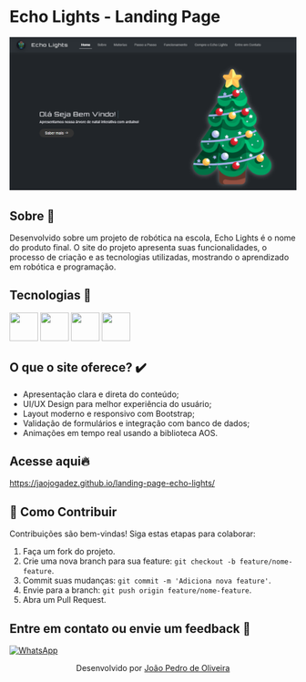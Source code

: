 # Echo Lights - Landing Page

![Design preview for the home web site](./design/echo-lights-home.png)

## Sobre 👋
Desenvolvido sobre um projeto de robótica na escola, Echo Lights é o nome do produto final. O site do projeto apresenta suas funcionalidades, o processo de criação e as tecnologias utilizadas, mostrando o aprendizado em robótica e programação. 

## Tecnologias 🚀
<span>
<img src="https://cdn.jsdelivr.net/gh/devicons/devicon@latest/icons/html5/html5-original.svg" width="50" height="50" />
<img src="https://cdn.jsdelivr.net/gh/devicons/devicon@latest/icons/css3/css3-original.svg" width="50" height="50" />
<img src="https://cdn.jsdelivr.net/gh/devicons/devicon@latest/icons/javascript/javascript-original.svg" width="50" height="50" />
<img loading="lazy" src="https://cdn.jsdelivr.net/gh/devicons/devicon@latest/icons/bootstrap/bootstrap-original.svg" width="50" height="50" />
</span>

## O que o site oferece? ✔️
<ul>
  <li>Apresentação clara e direta do conteúdo;</li>
  <li>UI/UX Design para melhor experiência do usuário;</li>
  <li>Layout moderno e responsivo com Bootstrap;</li>
  <li>Validação de formulários e integração com banco de dados;</li>
  <li>Animações em tempo real usando a biblioteca AOS.</li>
</ul>

## Acesse aqui🔥
https://jaojogadez.github.io/landing-page-echo-lights/

## 💪 Como Contribuir
Contribuições são bem-vindas! Siga estas etapas para colaborar:
1. Faça um fork do projeto.
2. Crie uma nova branch para sua feature: `git checkout -b feature/nome-feature`.
3. Commit suas mudanças: `git commit -m 'Adiciona nova feature'`.
4. Envie para a branch: `git push origin feature/nome-feature`.
5. Abra um Pull Request.

## Entre em contato ou envie um feedback 💬
[![WhatsApp](https://img.shields.io/badge/WhatsApp-25D366?style=for-the-badge&logo=whatsapp&logoColor=white)](https://wa.me/14920006654)



<p align="center"> Desenvolvido por <a href="https://github.com/jaojogadez">João Pedro de Oliveira</a> </p>


